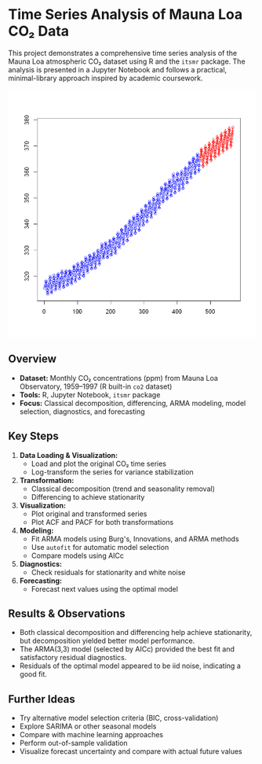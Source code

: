 # Time Series Analysis of Mauna Loa CO₂ Data

This project demonstrates a comprehensive time series analysis of the Mauna Loa atmospheric CO₂ dataset using R and the `itsmr` package. The analysis is presented in a Jupyter Notebook and follows a practical, minimal-library approach inspired by academic coursework.

![Forecast Plot](images/forecast.png)

## Overview
- **Dataset:** Monthly CO₂ concentrations (ppm) from Mauna Loa Observatory, 1959–1997 (R built-in `co2` dataset)
- **Tools:** R, Jupyter Notebook, `itsmr` package
- **Focus:** Classical decomposition, differencing, ARMA modeling, model selection, diagnostics, and forecasting

## Key Steps
1. **Data Loading & Visualization:**
   - Load and plot the original CO₂ time series
   - Log-transform the series for variance stabilization
2. **Transformation:**
   - Classical decomposition (trend and seasonality removal)
   - Differencing to achieve stationarity
3. **Visualization:**
   - Plot original and transformed series
   - Plot ACF and PACF for both transformations
4. **Modeling:**
   - Fit ARMA models using Burg's, Innovations, and ARMA methods
   - Use `autofit` for automatic model selection
   - Compare models using AICc
5. **Diagnostics:**
   - Check residuals for stationarity and white noise
6. **Forecasting:**
   - Forecast next values using the optimal model

## Results & Observations
- Both classical decomposition and differencing help achieve stationarity, but decomposition yielded better model performance.
- The ARMA(3,3) model (selected by AICc) provided the best fit and satisfactory residual diagnostics.
- Residuals of the optimal model appeared to be iid noise, indicating a good fit.

## Further Ideas
- Try alternative model selection criteria (BIC, cross-validation)
- Explore SARIMA or other seasonal models
- Compare with machine learning approaches
- Perform out-of-sample validation
- Visualize forecast uncertainty and compare with actual future values
